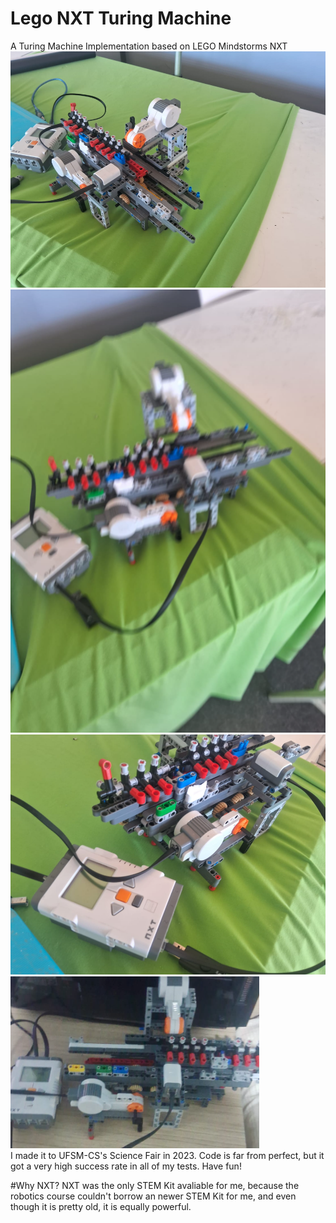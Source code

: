 # Lego NXT Turing Machine
A Turing Machine Implementation based on LEGO Mindstorms NXT
<br>
<img src="./img/Screenshot_1.png">
<img src="./img/Screenshot_2.png">
<img src="./img/Screenshot_3.png">
<img src="./img/Screenshot_5.png">
<br>
I made it to UFSM-CS's Science Fair in 2023.
Code is far from perfect, but it got a very high success rate in all of my tests.
Have fun!

#Why NXT?
NXT was the only STEM Kit avaliable for me, because the robotics course couldn't borrow an newer STEM Kit for me, and even though it is pretty old, it is equally powerful.
